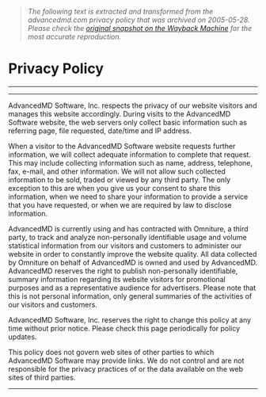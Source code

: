 > *The following text is extracted and transformed from the advancedmd.com privacy policy that was archived on 2005-05-28. Please check the [original snapshot on the Wayback Machine](https://web.archive.org/web/20050528072622id_/http%3A//www.advancedmd.com/info/privacy.asp) for the most accurate reproduction.*

# Privacy Policy

* * *

* * *

AdvancedMD Software, Inc. respects the privacy of our website visitors and manages this website accordingly. During visits to the AdvancedMD Software website, the web servers only collect basic information such as referring page, file requested, date/time and IP address. 

When a visitor to the AdvancedMD Software website requests further information, we will collect adequate information to complete that request. This may include collecting information such as name, address, telephone, fax, e-mail, and other information. We will not allow such collected information to be sold, traded or viewed by any third party. The only exception to this are when you give us your consent to share this information, when we need to share your information to provide a service that you have requested, or when we are required by law to disclose information. 

AdvancedMD is currently using and has contracted with Omniture, a third party, to track and analyze non-personally identifiable usage and volume statistical information from our visitors and customers to administer our website in order to constantly improve the website quality. All data collected by Omniture on behalf of AdvancedMD is owned and used by AdvancedMD. AdvancedMD reserves the right to publish non-personally identifiable, summary information regarding its website visitors for promotional purposes and as a representative audience for advertisers. Please note that this is not personal information, only general summaries of the activities of our visitors and customers.

AdvancedMD Software, Inc. reserves the right to change this policy at any time without prior notice. Please check this page periodically for policy updates. 

This policy does not govern web sites of other parties to which AdvancedMD Software may provide links. We do not control and are not responsible for the privacy practices of or the data available on the web sites of third parties.  


* * *

  

